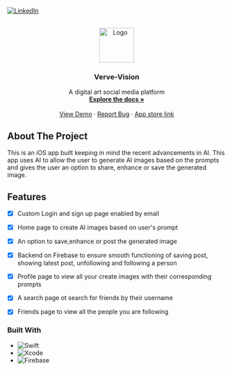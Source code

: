 
<a name="readme-top"></a>
<!-- 
[![Contributors][contributors-shield]][contributors-url]
[![Forks][forks-shield]][forks-url]
[![Stargazers][stars-shield]][stars-url]
[![Issues][issues-shield]][issues-url]
[![MIT License][license-shield]][license-url] -->
[![LinkedIn][linkedin-shield]][linkedin-url]

<!-- PROJECT LOGO -->
<br />
<div align="center">
  <a href="https://github.com/K1RA-16/verveVision">
    <img src="https://github.com/K1RA-16/Verve-Vision/blob/main/IMG_4819.JPG" alt="Logo" width="80" height="80">
  </a>

<h3 align="center">Verve-Vision
</h3>

  <p align="center">
    A digital art social media platform
    <br />
    <a href="https://github.com/github_username/repo_name"><strong>Explore the docs »</strong></a>
    <br />
    <br />
    <a href="https://murf.ai/share/lde7m0v5">View Demo</a>
    ·
    <a href="https://github.com/K1RA-16/Verve-Vision/issues">Report Bug</a>
    ·
    <a href="https://apps.apple.com/us/app/verve-vision/id1667517517">App store link</a>
  </p>
</div>


<!-- 
TABLE OF CONTENTS
<details>
  <summary>Table of Contents</summary>
  <ol>
    <li>
      <a href="#about-the-project">About The Project</a>
      <ul>
        <li><a href="#built-with">Built With</a></li>
      </ul>
    </li>
<!--     <li>
      <a href="#getting-started">Getting Started</a>
      <ul>
        <li><a href="#prerequisites">Prerequisites</a></li>
        <li><a href="#installation">Installation</a></li>
      </ul>
    </li> -->
<!--     <li><a href="#usage">Usage</a></li> -->
<!--     <li><a href="#roadmap">Roadmap</a></li> -->
<!--     <li><a href="#contributing">Contributing</a></li> -->
<!--     <li><a href="#license">License</a></li> -->
<!--     <li><a href="#contact">Contact</a></li> -->
<!--     <li><a href="#acknowledgments">Acknowledgments</a></li> -->
<!--   </ol>
</details>
 -->


<!-- ABOUT THE PROJECT -->
## About The Project

This is an iOS app built keeping in mind the recent advancements in AI. This app uses AI to allow the user to generate AI images based on the prompts and gives the user an option to share, enhance or save the generated image.


## Features

- [x] Custom Login and sign up page enabled by email
- [x] Home page to create AI images based on user's prompt
- [x] An option to save,enhance or post the generated image
- [x] Backend on Firebase to ensure smooth functioning of saving post, showing latest post, unfollowing and following a person
- [x] Profile page to view all your create images with their corresponding prompts 
- [x] A search page ot search for friends by their username
- [x] Friends page to view all the people you are following




### Built With

* ![Swift][Swift]
* ![Xcode][Xcode]
* ![Firebase][Firebase]







<!-- MARKDOWN LINKS & IMAGES -->
<!-- https://www.markdownguide.org/basic-syntax/#reference-style-links -->
[contributors-shield]: https://img.shields.io/github/contributors/github_username/repo_name.svg?style=for-the-badge
[contributors-url]: https://github.com/github_username/repo_name/graphs/contributors
[forks-shield]: https://img.shields.io/github/forks/github_username/repo_name.svg?style=for-the-badge
[forks-url]: https://github.com/github_username/repo_name/network/members
[stars-shield]: https://img.shields.io/github/stars/github_username/repo_name.svg?style=for-the-badge
[stars-url]: https://github.com/github_username/repo_name/stargazers
[issues-shield]: https://img.shields.io/github/issues/github_username/repo_name.svg?style=for-the-badge
[issues-url]: https://github.com/github_username/repo_name/issues
[license-shield]: https://img.shields.io/github/license/github_username/repo_name.svg?style=for-the-badge
[license-url]: https://github.com/github_username/repo_name/blob/master/LICENSE.txt
[linkedin-shield]: https://img.shields.io/badge/-LinkedIn-black.svg?style=for-the-badge&logo=linkedin&colorB=555
[linkedin-url]: https://linkedin.com/in/linkedin_username
[product-screenshot]: images/screenshot.png
[Swift]: https://img.shields.io/badge/Swift-FA7343?style=for-the-badge&logo=swift&logoColor=white
[Firebase]: https://www.vectorlogo.zone/logos/firebase/firebase-icon.svg
[Xcode]: https://img.shields.io/badge/Xcode-007ACC?style=for-the-badge&logo=Xcode&logoColor=white
